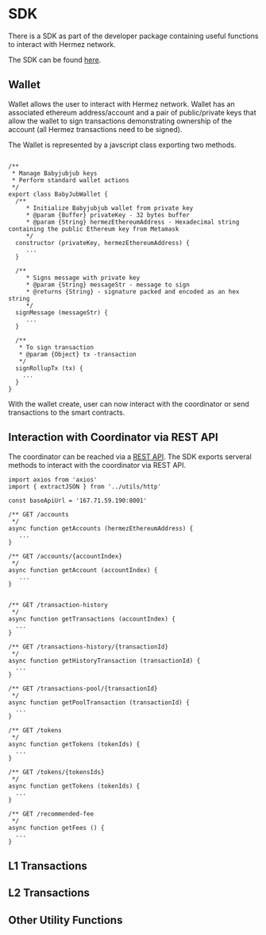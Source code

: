 # SDK
There is a SDK as part of the developer package containing useful functions to interact with Hermez network. 

The SDK can be found [here](xxxxxxx). 

## Wallet 

Wallet allows the user to interact with Hermez network. Wallet has an associated ethereum address/account and a pair of public/private keys that allow the wallet to sign transactions demonstrating ownership of the account (all Hermez transactions need to be signed).

The Wallet is represented by a javscript class exporting two methods.


```

/**
 * Manage Babyjubjub keys
 * Perform standard wallet actions
 */
export class BabyJubWallet {
  /**
     * Initialize Babyjubjub wallet from private key
     * @param {Buffer} privateKey - 32 bytes buffer
     * @param {String} hermezEthereumAddress - Hexadecimal string containing the public Ethereum key from Metamask
     */
  constructor (privateKey, hermezEthereumAddress) {
     ...
  }

  /**
     * Signs message with private key
     * @param {String} messageStr - message to sign
     * @returns {String} - signature packed and encoded as an hex string
     */
  signMessage (messageStr) {
     ...
  }

  /**
   * To sign transaction 
   * @param {Object} tx -transaction
   */
  signRollupTx (tx) {
    ...
  }
}

``` 


With the wallet create, user can now interact with the coordinator or send transactions to the smart contracts.

## Interaction with Coordinator via REST API
The coordinator can be reached via a [REST API](../integration/api). The SDK exports serveral methods to interact with the coordinator via REST API.


``` 
import axios from 'axios'
import { extractJSON } from '../utils/http'

const baseApiUrl = '167.71.59.190:8001'

/** GET /accounts
 */
async function getAccounts (hermezEthereumAddress) {
   ...
}

/** GET /accounts/{accountIndex}
 */
async function getAccount (accountIndex) {
   ...
}


/** GET /transaction-history
 */
async function getTransactions (accountIndex) {
  ...
}

/** GET /transactions-history/{transactionId}
 */
async function getHistoryTransaction (transactionId) {
  ...
}

/** GET /transactions-pool/{transactionId}
 */
async function getPoolTransaction (transactionId) {
  ...
}

/** GET /tokens
 */
async function getTokens (tokenIds) {
  ...
}

/** GET /tokens/{tokensIds}
 */
async function getTokens (tokenIds) {
  ...
}

/** GET /recommended-fee
 */
async function getFees () {
  ...
}

```
## L1 Transactions



## L2 Transactions


## Other Utility Functions



